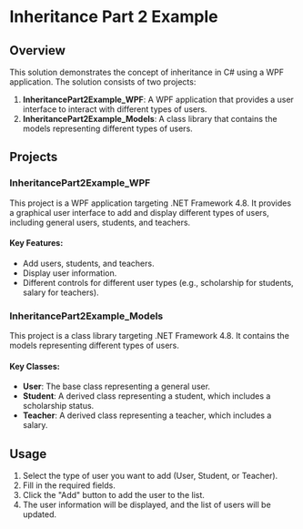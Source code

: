 # Inheritance Part 2 Example

## Overview

This solution demonstrates the concept of inheritance in C# using a WPF application. The solution consists of two projects:

1. **InheritancePart2Example_WPF**: A WPF application that provides a user interface to interact with different types of users.
2. **InheritancePart2Example_Models**: A class library that contains the models representing different types of users.

## Projects

### InheritancePart2Example_WPF

This project is a WPF application targeting .NET Framework 4.8. It provides a graphical user interface to add and display different types of users, including general users, students, and teachers.

#### Key Features:
- Add users, students, and teachers.
- Display user information.
- Different controls for different user types (e.g., scholarship for students, salary for teachers).

### InheritancePart2Example_Models

This project is a class library targeting .NET Framework 4.8. It contains the models representing different types of users.

#### Key Classes:
- **User**: The base class representing a general user.
- **Student**: A derived class representing a student, which includes a scholarship status.
- **Teacher**: A derived class representing a teacher, which includes a salary.

## Usage

1. Select the type of user you want to add (User, Student, or Teacher).
2. Fill in the required fields.
3. Click the "Add" button to add the user to the list.
4. The user information will be displayed, and the list of users will be updated.
